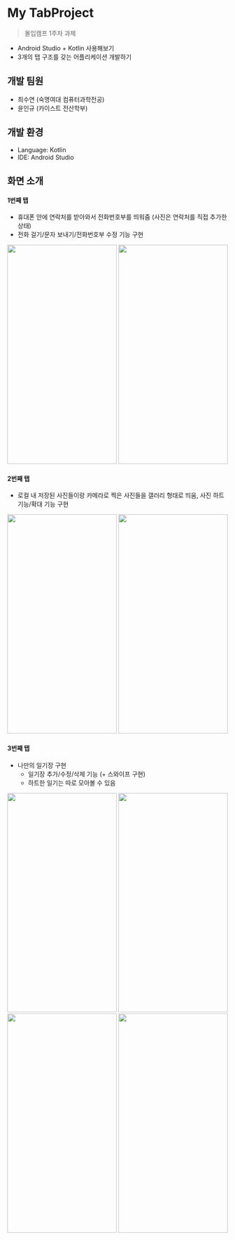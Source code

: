 # My TabProject 
  > 몰입캠프 1주차 과제
  - Android Studio + Kotlin 사용해보기
  - 3개의 탭 구조를 갖는 어플리케이션 개발하기

## 개발 팀원
- 최수연 (숙명여대 컴퓨터과학전공)
- 윤인규 (카이스트 전산학부)

## 개발 환경
- Language: Kotlin
- IDE: Android Studio

## 화면 소개

####  1번째 탭
- 휴대폰 안에 연락처를 받아와서 전화번호부를 띄워줌 (사진은 연락처를 직접 추가한 상태)
- 전화 걸기/문자 보내기/전화번호부 수정 기능 구현
<p align="center">
<image src="https://github.com/madcamp4/TabProject/assets/86272865/80d8d3c5-9384-4b9e-ad72-94e8be720b2e" width="250" height="500"/> 
<image src="https://github.com/madcamp4/week1/assets/86272865/23eec32c-64d9-4d56-a6ca-1aff1c6bfc29" width="250" height="500"/> 
</p>

 #### 2번째 탭
  - 로컬 내 저장된 사진들이랑 카메라로 찍은 사진들을 갤러리 형태로 띄움, 사진 하트 기능/확대 기능 구현
<p align="center">
 <image src="https://github.com/madcamp4/week1/assets/86272865/70902d40-59fd-48e0-aa27-50908d3080fb" width="250" height="500"/>
 <image src="https://github.com/madcamp4/week1/assets/86272865/de25bd4e-7d4e-48aa-b461-cbd69bdd7a8d" width="250" height="500"/>
</p>
  
 #### 3번째 탭
  - 나만의 일기장 구현
    - 일기장 추가/수정/삭제 기능 (+ 스와이프 구현)
    - 하트한 일기는 따로 모아볼 수 있음

<p align="center">
<image src="https://github.com/madcamp4/week1/assets/86272865/d7223962-8ca9-42df-9569-d0e727f5a5b4" width="250" height="500" / >
<image src="https://github.com/madcamp4/week1/assets/86272865/dd75e90f-365b-436c-a0da-2cc1f1ebff2b" width="250" height="500" / >
<image src="https://github.com/madcamp4/week1/assets/86272865/447337bc-dd09-4168-90c8-ae52dca94634" width="250" height="500" / >
<image src="https://github.com/madcamp4/week1/assets/86272865/c9c38f28-7c9e-411e-aca5-2087d8cfa724" width="250" height="500" / >
</p>
